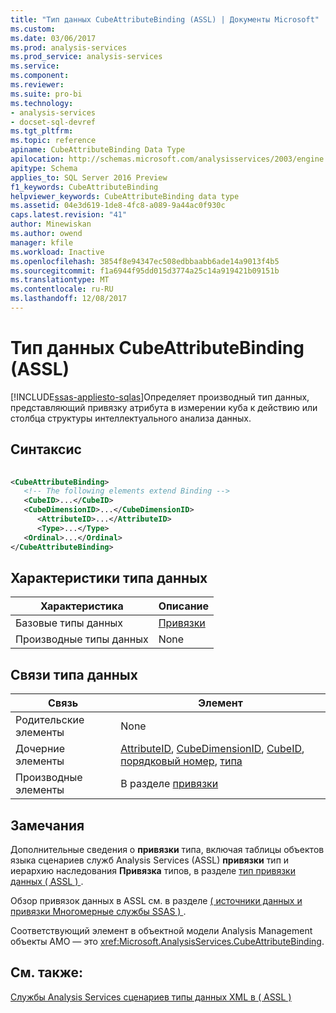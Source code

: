 ```yaml
---
title: "Тип данных CubeAttributeBinding (ASSL) | Документы Microsoft"
ms.custom: 
ms.date: 03/06/2017
ms.prod: analysis-services
ms.prod_service: analysis-services
ms.service: 
ms.component: 
ms.reviewer: 
ms.suite: pro-bi
ms.technology:
- analysis-services
- docset-sql-devref
ms.tgt_pltfrm: 
ms.topic: reference
apiname: CubeAttributeBinding Data Type
apilocation: http://schemas.microsoft.com/analysisservices/2003/engine
apitype: Schema
applies_to: SQL Server 2016 Preview
f1_keywords: CubeAttributeBinding
helpviewer_keywords: CubeAttributeBinding data type
ms.assetid: 04e3d619-1de8-4fc8-a089-9a44ac0f930c
caps.latest.revision: "41"
author: Minewiskan
ms.author: owend
manager: kfile
ms.workload: Inactive
ms.openlocfilehash: 3854f8e94347ec508edbbaabb6ade14a9013f4b5
ms.sourcegitcommit: f1a6944f95dd015d3774a25c14a919421b09151b
ms.translationtype: MT
ms.contentlocale: ru-RU
ms.lasthandoff: 12/08/2017
---
```

# <a name="cubeattributebinding-data-type-assl"></a>Тип данных CubeAttributeBinding (ASSL)
[!INCLUDE[ssas-appliesto-sqlas](../../../includes/ssas-appliesto-sqlas.md)]Определяет производный тип данных, представляющий привязку атрибута в измерении куба к действию или столбца структуры интеллектуального анализа данных.  
  
## <a name="syntax"></a>Синтаксис  
  
```xml  
  
<CubeAttributeBinding>  
   <!-- The following elements extend Binding -->  
   <CubeID>...</CubeID>  
   <CubeDimensionID>...</CubeDimensionID>  
      <AttributeID>...</AttributeID>  
      <Type>...</Type>  
   <Ordinal>...</Ordinal>  
</CubeAttributeBinding>  
```  
  
## <a name="data-type-characteristics"></a>Характеристики типа данных  
  
|Характеристика|Описание|  
|--------------------|-----------------|  
|Базовые типы данных|[Привязки](../../../analysis-services/scripting/data-type/binding-data-type-assl.md)|  
|Производные типы данных|None|  
  
## <a name="data-type-relationships"></a>Связи типа данных  
  
|Связь|Элемент|  
|------------------|-------------|  
|Родительские элементы|None|  
|Дочерние элементы|[AttributeID](../../../analysis-services/scripting/properties/attributeid-element-assl.md), [CubeDimensionID](../../../analysis-services/scripting/properties/cubedimensionid-element-assl.md), [CubeID](../../../analysis-services/scripting/properties/cubeid-element-assl.md), [порядковый номер](../../../analysis-services/scripting/properties/ordinal-element-assl.md), [типа](../../../analysis-services/scripting/properties/type-element-binding-assl.md)|  
|Производные элементы|В разделе [привязки](../../../analysis-services/scripting/data-type/binding-data-type-assl.md)|  
  
## <a name="remarks"></a>Замечания  
 Дополнительные сведения о **привязки** типа, включая таблицы объектов языка сценариев служб Analysis Services (ASSL) **привязки** тип и иерархию наследования  **Привязка** типов, в разделе [тип привязки данных &#40; ASSL &#41; ](../../../analysis-services/scripting/data-type/binding-data-type-assl.md).  
  
 Обзор привязок данных в ASSL см. в разделе [&#40; источники данных и привязки Многомерные службы SSAS &#41; ](../../../analysis-services/multidimensional-models/data-sources-and-bindings-ssas-multidimensional.md).  
  
 Соответствующий элемент в объектной модели Analysis Management объекты AMO — это <xref:Microsoft.AnalysisServices.CubeAttributeBinding>.  
  
## <a name="see-also"></a>См. также:  
 [Службы Analysis Services сценариев типы данных XML в &#40; ASSL &#41;](../../../analysis-services/scripting/data-type/analysis-services-scripting-language-xml-data-types-assl.md)  
  
  
